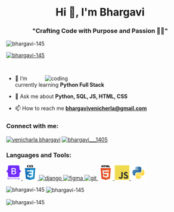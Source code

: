 <h1 align="center">Hi 👋, I'm Bhargavi</h1>
<h3 align="center">"Crafting Code with Purpose and Passion 🚀✨"</h3>

<p align="left"> <img src="https://komarev.com/ghpvc/?username=bhargavi-145&label=Profile%20views&color=0e75b6&style=flat" alt="bhargavi-145" /> </p>

<p align="left"> <a href="https://github.com/ryo-ma/github-profile-trophy"><img src="https://github-profile-trophy.vercel.app/?username=bhargavi-145" alt="bhargavi-145" /></a> </p>

<p align="left"> <a href="https://twitter.com/" target="blank"><img src="https://img.shields.io/twitter/follow/?logo=twitter&style=for-the-badge" alt="" /></a> </p>

<img align="right" alt="coding" width="400" src="https://ibb.co/6sXZ1SS">

- 🌱 I’m currently learning **Python Full Stack**

- 💬 Ask me about **Python, SQL, JS, HTML, CSS**

- 📫 How to reach me **bhargavivenicherla@gmail.com**

<h3 align="left">Connect with me:</h3>
<p align="left">
<a href="https://linkedin.com/in/venicharla bhargavi" target="blank"><img align="center" src="https://raw.githubusercontent.com/rahuldkjain/github-profile-readme-generator/master/src/images/icons/Social/linked-in-alt.svg" alt="venicharla bhargavi" height="30" width="40" /></a>
<a href="https://instagram.com/bhargavi___1405" target="blank"><img align="center" src="https://raw.githubusercontent.com/rahuldkjain/github-profile-readme-generator/master/src/images/icons/Social/instagram.svg" alt="bhargavi___1405" height="30" width="40" /></a>
</p>

<h3 align="left">Languages and Tools:</h3>
<p align="left"> <a href="https://getbootstrap.com" target="_blank" rel="noreferrer"> <img src="https://raw.githubusercontent.com/devicons/devicon/master/icons/bootstrap/bootstrap-plain-wordmark.svg" alt="bootstrap" width="40" height="40"/> </a> <a href="https://www.w3schools.com/css/" target="_blank" rel="noreferrer"> <img src="https://raw.githubusercontent.com/devicons/devicon/master/icons/css3/css3-original-wordmark.svg" alt="css3" width="40" height="40"/> </a> <a href="https://www.djangoproject.com/" target="_blank" rel="noreferrer"> <img src="https://cdn.worldvectorlogo.com/logos/django.svg" alt="django" width="40" height="40"/> </a> <a href="https://www.figma.com/" target="_blank" rel="noreferrer"> <img src="https://www.vectorlogo.zone/logos/figma/figma-icon.svg" alt="figma" width="40" height="40"/> </a> <a href="https://git-scm.com/" target="_blank" rel="noreferrer"> <img src="https://www.vectorlogo.zone/logos/git-scm/git-scm-icon.svg" alt="git" width="40" height="40"/> </a> <a href="https://www.w3.org/html/" target="_blank" rel="noreferrer"> <img src="https://raw.githubusercontent.com/devicons/devicon/master/icons/html5/html5-original-wordmark.svg" alt="html5" width="40" height="40"/> </a> <a href="https://developer.mozilla.org/en-US/docs/Web/JavaScript" target="_blank" rel="noreferrer"> <img src="https://raw.githubusercontent.com/devicons/devicon/master/icons/javascript/javascript-original.svg" alt="javascript" width="40" height="40"/> </a> <a href="https://www.python.org" target="_blank" rel="noreferrer"> <img src="https://raw.githubusercontent.com/devicons/devicon/master/icons/python/python-original.svg" alt="python" width="40" height="40"/> </a> </p>

<p><img align="left" src="https://github-readme-stats.vercel.app/api/top-langs?username=bhargavi-145&show_icons=true&locale=en&layout=compact" alt="bhargavi-145" /></p>

<p>&nbsp;<img align="center" src="https://github-readme-stats.vercel.app/api?username=bhargavi-145&show_icons=true&locale=en" alt="bhargavi-145" /></p>

<p><img align="center" src="https://github-readme-streak-stats.herokuapp.com/?user=bhargavi-145&" alt="bhargavi-145" /></p>
